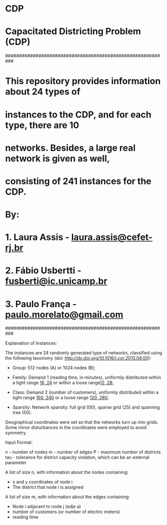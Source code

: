 # CDP
# Capacitated Districting Problem (CDP) 

###########################################################
# This repository provides information about 24 types of 
# instances to the CDP, and for each type, there are 10 
# networks. Besides, a large real network is given as well, 
# consisting of 241 instances for the CDP.
# By:
# 1. Laura Assis - laura.assis@cefet-rj.br
# 2. Fábio Usbertti - fusberti@ic.unicamp.br
# 3. Paulo França - paulo.morelato@gmail.com
###########################################################

Explanation of Instances:

The instances are 24 randomly generated type of networks, classified using the following taxonomy (doi: http://dx.doi.org/10.1016/j.cor.2013.08.00):

- Group: 512 nodes (A) or 1024 nodes (B);

- Family: Demand 1 (reading time, in minutes), uniformly distributed within a tight range [16, 24](1) or within a loose range[12, 28](2);

- Class: Demand 2 (number of customers), uniformly distributed within a tight range [160, 240](1) or a loose range [120, 280](2);

- Sparsity: Network sparsity: full grid (00), sparse grid (25) and spanning tree (50).

Geographical coordinates were set so that the networks turn up into grids. Some minor disturbances in the coordinates were employed to avoid symmetry.


Input Format:

n - number of nodes
m - number of edges 
P - maximum number of districts 
tau - tolerance for district capacity violation, which can be an external parameter

A list of size n, with information about the nodes containing:
- x and y coordinates of node i
- The district that node i is assigned

A list of size m, with information about the edges containing:
- Node i adjacent to node j (edje a)
- number of customers (or number of electric meters) 
- reading time  

